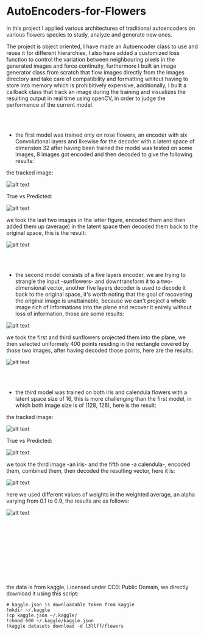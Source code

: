 # AutoEncoders-for-Flowers

In this project I applied various architectures of traditional autoencoders on various flowers species to study, analyze and generate new ones.

The project is object oriented, I have made an Autoencoder class to use and reuse it for different hierarchies, I also have added a customized loss function to control the variation between neighbouring pixels in the generated images and force continuity, furthermore I built an image generator class from scratch that flow images directly from the images directory and take care of compatibility and formatting whitout having to store into memory which is prohibitively expensive, additionally, I built a callback class that track an image during the training and visualizes the resulting output in real time using openCV, in order to judge the performence of the current model.

<br/><br/> 

- the first model was trained only on rose flowers, an encoder with six Convolutional layers and likewise for the decoder with a latent space of dimension 32
after having been trained the model was tested on some images, 8 images got encoded and then decoded to give the following results:

the tracked image:

![alt text](https://github.com/TheMagicShop/AutoEncoders-for-Flowers/blob/main/tracked_images/rose_gif.gif?raw=true)

True vs Predicted:

![alt text](https://github.com/TheMagicShop/AutoEncoders-for-Flowers/blob/main/figures/rose_true_vs_predicted.png?raw=true)

we took the last two images in the latter figure, encoded them and then added them up (average) in the latent space then decoded them back to the original space, this is the result:

![alt text](https://github.com/TheMagicShop/AutoEncoders-for-Flowers/blob/main/figures/rose_blendnig_last_tow.png?raw=true)

<br/><br/> 

- the second model consists of a five layers encoder, we are trying to strangle the input -sunflowers- and downtransform it to a two-dimensional vector, another five layers decoder is used to decode it back to the original space, it's worth noting that the goal of recovering the original image is unattainable, because we can't project a whole image rich of informations into the plane and recover it enirely without loss of information, those are some results:

![alt text](https://github.com/TheMagicShop/AutoEncoders-for-Flowers/blob/main/figures/sunflower_true_vs_predicted.png?raw=true)

we took the first and third sunflowers projected them into the plane, we then selected uniformely 400 points residing in the rectangle covered by those two images,
after having decoded those points, here are the results:

![alt text](https://github.com/TheMagicShop/AutoEncoders-for-Flowers/blob/main/figures/sunflower_morphing_first_and_third.png?raw=true)

<br/><br/> 

- the third model was trained on both iris and calendula flowers with a latent space size of 16, this is more challenging than the first model, in which both image size is of (128, 128), here is the result:

the tracked image:

![alt text](https://github.com/TheMagicShop/AutoEncoders-for-Flowers/blob/main/tracked_images/iris_gif.gif?raw=true)

True vs Predicted:

![alt text](https://github.com/TheMagicShop/AutoEncoders-for-Flowers/blob/main/figures/iris_and_calendula_true_vs_predicted.png?raw=true)

we took the third image -an iris- and the fifth one -a calendula-, encoded them, combined them, then decoded the resulting vector, here it is:

![alt text](https://github.com/TheMagicShop/AutoEncoders-for-Flowers/blob/main/figures/third_and_fifth_iris_calendula.png?raw=true)

here we used different values of weights in the weighted average, an alpha varying from 0.1 to 0.9, the results are as follows:

![alt text](https://github.com/TheMagicShop/AutoEncoders-for-Flowers/blob/main/figures/different_average_weights_iris_calendula.png?raw=true)

<br/><br/> 





<br/><br/> 
<br/><br/> 
<br/><br/> 

the data is from kaggle, Licensed under CC0: Public Domain, we directly download it using this script:

```
# kaggle.json is downloadable token from kaggle
!mkdir ~/.kaggle
!cp kaggle.json ~/.kaggle/
!chmod 600 ~/.kaggle/kaggle.json
!kaggle datasets download -d l3llff/flowers
```
